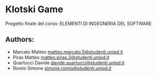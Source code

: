 # Klotski Game
Progetto finale del corso:  ELEMENTI DI INGEGNERIA DEL SOFTWARE

## Authors:
- Marcato Matteo    matteo.marcato.5@studenti.unipd.it
- Piras Matteo      matteo.piras.3@studenti.unipd.it
- Quartucci Davide  davide.quartucci@studenti.unipd.it
- Romio Simone      simone.romio@studenti.unipd.it
